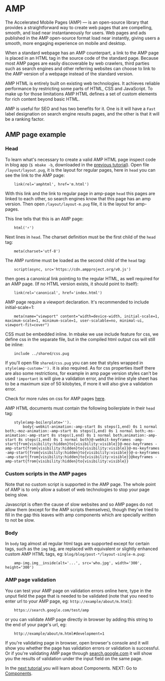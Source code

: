 # AMP

The Accelerated Mobile Pages (AMP) — is an open-source library that provides a straightforward way to create web pages that are compelling, smooth, and load near instantaneously for users. Web pages and ads published in the AMP open-source format load near instantly, giving users a smooth, more engaging experience on mobile and desktop.

When a standard webpage has an AMP counterpart, a link to the AMP page is placed in an HTML tag in the source code of the standard page. Because most AMP pages are easily discoverable by web crawlers, third parties such as search engines and other referring websites can choose to link to the AMP version of a webpage instead of the standard version.

AMP HTML is entirely built on existing web technologies. It achieves reliable performance by restricting some parts of HTML, CSS and JavaScript. To make up for those limitations AMP HTML defines a set of custom elements for rich content beyond basic HTML.

AMP is useful for SEO and has two benefits for it. One is it will have a `Fast` label designation on search engine results pages, and the other is that it will be a ranking factor. 

## AMP page example

### Head

To learn what's necessary to create a valid AMP HTML page inspect code in blog app (`$ mbake -b`, downloaded in the [previous tutorial](/seo/)). Open file `/layout/layout.pug`, it is the layout for regular pages, here in `head` you can see the link to the AMP page:

        link(rel='amphtml', href='m.html')

With this link and the link to regular page in amp-page `head` this pages are linked to each other, so search engines know that this page has an amp version. Then open `/layout/layout-m.pug` file, it is the layout for amp-pages.

This line tells that this is an AMP page:
        
        html('⚡')

Next lines in `head`.
The charset definition must be the first child of the `head` tag:

        meta(charset='utf-8')

The AMP runtime must be loaded as the second child of the `head` tag:

        script(async, src='https://cdn.ampproject.org/v0.js')

then goes a canonical link pointing to the regular HTML, as well required for an AMP page. (If no HTML version exists, it should point to itself):

        link(rel='canonical', href='index.html')

AMP page require a viewport declaration. It's recommended to include initial-scale=1:

        meta(name="viewport" content="width=device-width, initial-scale=1, maximum-scale=1, minimum-scale=1, user-scalable=no, minimal-ui, viewport-fit=cover")

CSS must be embedded inline. In mbake we use include feature for css, we define css in the separate file, but in the compiled html output css will still be inline:

        include ../shared/css.pug

If you'll open file `shared/css.pug` you can see that styles wrapped in `style(amp-custom='').` it is also required. As for css properties itself there are also some restrictions, for example in amp page version styles can't be used `!important` is will give a validation error, and the inline style sheet has to be a maximum size of 50 kilobytes, if more it will also give a validation error.

Check for more rules on css for AMP pages [here](https://www.ampproject.org/docs/design/responsive/style_pages). 

AMP HTML documents must contain the following boilerplate in their `head` tag:

        style(amp-boilerplate='').
            body{-webkit-animation:-amp-start 8s steps(1,end) 0s 1 normal both;-moz-animation:-amp-start 8s steps(1,end) 0s 1 normal both;-ms-animation:-amp-start 8s steps(1,end) 0s 1 normal both;animation:-amp-start 8s steps(1,end) 0s 1 normal both}@-webkit-keyframes -amp-start{from{visibility:hidden}to{visibility:visible}}@-moz-keyframes -amp-start{from{visibility:hidden}to{visibility:visible}}@-ms-keyframes -amp-start{from{visibility:hidden}to{visibility:visible}}@-o-keyframes -amp-start{from{visibility:hidden}to{visibility:visible}}@keyframes -amp-start{from{visibility:hidden}to{visibility:visible}}

### Custom scripts in the AMP pages

Note that no custom script is supported in the AMP page. The whole point of AMP is to only allow a subset of web technologies to stop your page being slow.

Javascript is often the cause of slow websites and so AMP pages do not allow them (except for the AMP scripts themselves), though they've tried to fill in the gap this leaves with amp components which are specially written to not be slow.

### Body

In `body` tag almost all regular html tags are supported except for certain tags, such as the `img` tag, are replaced with equivalent or slightly enhanced custom AMP HTML tags, eg: `blog/blog/post-*/layout-single-m.pug`:

        amp-img.img__inside(alt='...', src='who.jpg', width='300', height='300')

### AMP page validation

You can test your AMP page on validation errors online here, type in the unput field the page that is needed to be validated (note that you need to enter url to your AMP page, eg: `http://example/about/m.html`):

        https://search.google.com/test/amp

or you can validate AMP page directly in browser by adding this string to the end of your page's url, eg:

        http://example/about/m.html#development=1

If you're validating page in browser, open browser's console and it will show you whether the page has validation errors or validation is successful. Or if you're validating AMP page through [search.google.com](https://search.google.com/test/amp) it will show you the results of validation under the input field on the same page.

In the [next tutorial ](/tags/) you will learn about Components.
NEXT: Go to [Components](/tags/).